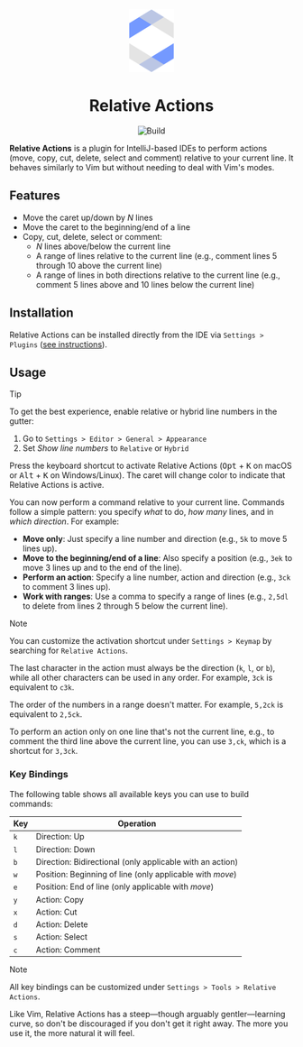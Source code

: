 <div align="center">
    <img alt="Logo" src="./src/main/resources/META-INF/pluginIcon.svg" width="80">
    <h1>Relative Actions</h1>

![Build](https://github.com/dnsv/relative-actions/workflows/Build/badge.svg)
</div>

**Relative Actions** is a plugin for IntelliJ-based IDEs to perform actions (move, copy, cut, delete, select
and comment) relative to your current line. It behaves similarly to Vim but without needing to deal with Vim's modes.

## Features

- Move the caret up/down by *N* lines
- Move the caret to the beginning/end of a line
- Copy, cut, delete, select or comment:
    - *N* lines above/below the current line
    - A range of lines relative to the current line (e.g., comment lines 5 through 10 above the current line)
    - A range of lines in both directions relative to the current line (e.g., comment 5 lines above and 10 lines below
      the current line)

## Installation

Relative Actions can be installed directly from the IDE via
`Settings > Plugins` ([see instructions](https://www.jetbrains.com/help/idea/managing-plugins.html)).

## Usage

> [!TIP]
> To get the best experience, enable relative or hybrid line numbers in the gutter:
> 1. Go to `Settings > Editor > General > Appearance`
> 2. Set *Show line numbers* to `Relative` or `Hybrid`

Press the keyboard shortcut to activate Relative Actions (<kbd>Opt</kbd> + <kbd>K</kbd> on macOS or <kbd>
Alt</kbd> + <kbd>
K</kbd> on Windows/Linux). The caret will change color to indicate that Relative Actions is active.

You can now perform a command relative to your current line. Commands follow a simple pattern: you specify *what* to do,
*how many* lines, and in *which direction*. For example:

- **Move only**: Just specify a line number and direction (e.g., `5k` to move 5 lines up).
- **Move to the beginning/end of a line**: Also specify a position (e.g., `3ek` to move 3 lines up and to the end of the
  line).
- **Perform an action**: Specify a line number, action and direction (e.g., `3ck` to comment 3 lines up).
- **Work with ranges**: Use a comma to specify a range of lines (e.g., `2,5dl` to delete from lines 2 through 5 below
  the current line).

> [!NOTE]
> You can customize the activation shortcut under `Settings > Keymap` by searching for `Relative Actions`.
>
> The last character in the action must always be the direction (`k`, `l`, or `b`), while all other characters can be
> used in any order. For example, `3ck` is equivalent to `c3k`.
>
> The order of the numbers in a range doesn't matter. For example, `5,2ck` is equivalent to `2,5ck`.
>
> To perform an action only on one line that's not the current line, e.g., to comment the third line above the current
> line, you can use `3,ck`, which is a shortcut for `3,3ck`.

### Key Bindings

The following table shows all available keys you can use to build commands:

| Key | Operation                                                 |
|-----|-----------------------------------------------------------|
| `k` | Direction: Up                                             |
| `l` | Direction: Down                                           |
| `b` | Direction: Bidirectional (only applicable with an action) |
| `w` | Position: Beginning of line (only applicable with *move*) |
| `e` | Position: End of line (only applicable with *move*)       |
| `y` | Action: Copy                                              |
| `x` | Action: Cut                                               |
| `d` | Action: Delete                                            |
| `s` | Action: Select                                            |
| `c` | Action: Comment                                           |

> [!NOTE]
> All key bindings can be customized under `Settings > Tools > Relative Actions`.

Like Vim, Relative Actions has a steep—though arguably gentler—learning curve, so don't be discouraged if you don't get
it right away. The more you use it, the more natural it will feel.
